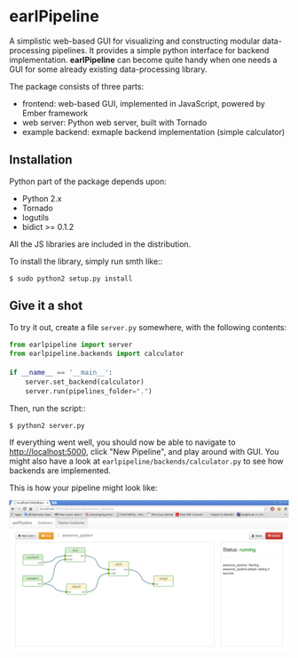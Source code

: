 earlPipeline
============

A simplistic web-based GUI for visualizing and constructing modular data-processing pipelines. It provides a simple python interface for backend implementation. **earlPipeline** can become quite handy when one needs a GUI for some already existing data-processing library.

The package consists of three parts:

* frontend: web-based GUI, implemented in JavaScript, powered by Ember framework
* web server: Python web server, built with Tornado
* example backend: exmaple backend implementation (simple calculator)

Installation
------------

Python part of the package depends upon:

* Python 2.x
* Tornado
* logutils
* bidict >= 0.1.2

All the JS libraries are included in the distribution.

To install the library, simply run smth like::

    $ sudo python2 setup.py install

Give it a shot
--------------

To try it out, create a file ``server.py`` somewhere, with the following contents:

```Python
from earlpipeline import server
from earlpipeline.backends import calculator

if __name__ == '__main__':
    server.set_backend(calculator)
    server.run(pipelines_folder=".")
```

Then, run the script::

    $ python2 server.py

If everything went well, you should now be able to navigate to [http://localhost:5000](http://localhost:5000), click
"New Pipeline", and play around with GUI. You might also have a look at ```earlpipeline/backends/calculator.py``` to see how backends are implemented.

This is how your pipeline might look like:

![ScreenShot](https://github.com/belevtsoff/earlPipeline/raw/master/earlpipeline/docs/screenshot.png)
